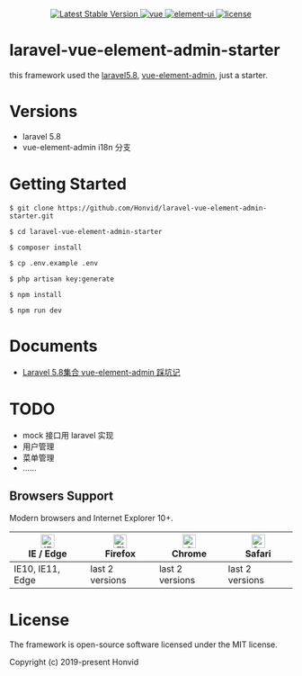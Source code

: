 <p align="center">

  <a href="https://packagist.org/packages/laravel/framework">
    <img src="https://poser.pugx.org/laravel/framework/v/stable.svg" alt="Latest Stable Version">
  </a>
  <a href="https://github.com/vuejs/vue">
    <img src="https://img.shields.io/badge/vue-2.6.10-brightgreen.svg" alt="vue">
  </a>
  <a href="https://github.com/ElemeFE/element">
    <img src="https://img.shields.io/badge/element--ui-2.7.0-brightgreen.svg" alt="element-ui">
  </a>
  <a href="https://github.com/Honvid/laravel-vue-element-admin-starter/master/LICENSE">
    <img src="https://img.shields.io/github/license/mashape/apistatus.svg" alt="license">
  </a>
</p>

# laravel-vue-element-admin-starter

this framework used the [laravel5.8](https://github.com/laravel/laravel), [vue-element-admin](https://github.com/PanJiaChen/vue-element-admin), just a starter.

# Versions

- laravel 5.8
- vue-element-admin i18n 分支

# Getting Started

```
$ git clone https://github.com/Honvid/laravel-vue-element-admin-starter.git

$ cd laravel-vue-element-admin-starter

$ composer install

$ cp .env.example .env

$ php artisan key:generate

$ npm install

$ npm run dev

```

# Documents

- [Laravel 5.8集合 vue-element-admin 踩坑记](https://segmentfault.com/a/1190000019393275)

# TODO

- mock 接口用 laravel 实现
- 用户管理
- 菜单管理
- ……

## Browsers Support

Modern browsers and Internet Explorer 10+.

| [<img src="https://raw.githubusercontent.com/alrra/browser-logos/master/src/edge/edge_48x48.png" alt="IE / Edge" width="24px" height="24px" />](https://godban.github.io/browsers-support-badges/)</br>IE / Edge | [<img src="https://raw.githubusercontent.com/alrra/browser-logos/master/src/firefox/firefox_48x48.png" alt="Firefox" width="24px" height="24px" />](https://godban.github.io/browsers-support-badges/)</br>Firefox | [<img src="https://raw.githubusercontent.com/alrra/browser-logos/master/src/chrome/chrome_48x48.png" alt="Chrome" width="24px" height="24px" />](https://godban.github.io/browsers-support-badges/)</br>Chrome | [<img src="https://raw.githubusercontent.com/alrra/browser-logos/master/src/safari/safari_48x48.png" alt="Safari" width="24px" height="24px" />](https://godban.github.io/browsers-support-badges/)</br>Safari |
| --------- | --------- | --------- | --------- |
| IE10, IE11, Edge| last 2 versions| last 2 versions| last 2 versions

# License

The framework is open-source software licensed under the MIT license.

Copyright (c) 2019-present Honvid